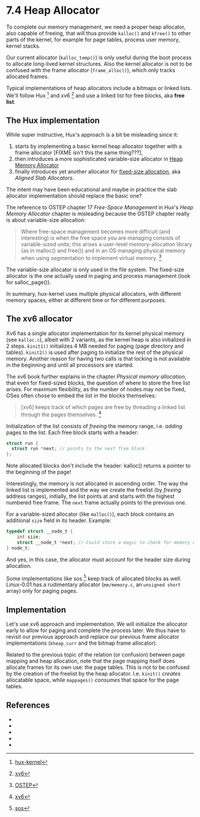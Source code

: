# 7.4 Heap Allocator

To complete our memory management, we need a proper heap allocator, also
capable of freeing, that will thus provide `kalloc()` and `kfree()` to other
parts of the kernel, for example for page tables, process user memory, kernel
stacks.

Our current allocator (`kalloc_temp()`) is only useful during the boot process
to allocate long-lived kernel structures. Also the kernel allocator is not to
be confused with the frame allocator (`frame_alloc()`), which only tracks
allocated frames.

Typical implementations of heap allocators include a bitmaps or linked
lists. We'll follow Hux [^hux-kernel] and xv6 [^xv6] and use a linked list for
free blocks, aka **free list**.

## The Hux implementation

While super instructive, Hux's approach is a bit be misleading since it:

1. starts by implementing a basic kernel heap allocator together with a frame
   allocator [FIXME isn't this the same thing???],
2. then introduces a more sophisticated variable-size allocator in [Heap Memory
   Allocator](https://github.com/josehu07/hux-kernel/wiki/11.-Heap-Memory-Allocator#main-references-of-this-chapter)
3. finally introduces yet another allocator for [fixed-size
   allocation](https://github.com/josehu07/hux-kernel/wiki/12.-Aligned-SLAB-Allocators),
   aka *Aligned Slab Allocators*.

The intent may have been educational and maybe in practice the slab allocator
implementation should replace the basic one?

The reference to OSTEP chapter 17 *Free-Space Management* in Hux's *Heap Memory
Allocator* chapter is misleading because the OSTEP chapter really is about
variable-size allocation:

> Where free-space management becomes more difficult (and interesting) is when
> the free space you are managing consists of variable-sized units; this arises
> a user-level memory-allocation library (as in malloc() and free()) and in an
> OS managing physical memory when using segmentation to implement virtual
> memory. [^ostep]

The variable-size allocator is only used in the file system. The fixed-size
allocator is the one actually used in paging and process management (look for
salloc_page()).

In summary, hux-kernel uses multiple physical allocators, with different memory
spaces, either at different time or for different purposes.

## The xv6 allocator

Xv6 has a single allocator implementation for its kernel physical memory (see
`kalloc.c`), albeit with 2 variants, as the kernel heap is also initialized in
2 steps. `kinit1()` initializes 4 MB needed for paging (page directory and
tables). `kinit2()` is used after paging to initialize the rest of the physical
memory. Another reason for having two calls is that locking is not available in the
beginning and until all processors are started.

The xv6 book further explains in the chapter *Physical memory allocation*, that
even for fixed-sized blocks, the question of where to store the free list
arises. For maximum flexibility, as the number of nodes may not be fixed, OSes
often chose to embed the list in the blocks themselves:

> [xv6] keeps track of which pages are free by threading a linked list through
> the pages themselves. [^xv6]

Initialization of the list consists of *freeing* the memory range,
i.e. *adding* pages to the list. Each free block starts with a header:

```C
struct run {
  struct run *next; // points to the next free block
};
```

Note allocated blocks don't include the header: kalloc() returns a pointer to
the beginning of the page!

Interestingly, the memory is not allocated in ascending order. The way the
linked list is implemented and the way we create the freelist (by *freeing*
address ranges), initially, the list points at and starts with the highest
numbered free frame. The `next` frame actually points to the previous one.

For a variable-sized allocator (like `malloc()`), each block contains an
additional `size` field in its header. Example:

```C
typedef struct __node_t {
    int size;
    struct __node_t *next; // Could store a magic to check for memory overrides
} node_t;
```

And yes, in this case, the allocator must account for the header size during
allocation.

Some implementations like sos [^sos] keep track of allocated blocks as well.
Linux-0.01 has a rudimentary allocator (`mm/memory.c`, an `unsigned short`
array) only for paging pages.


## Implementation

Let's use xv6 approach and implementation. We will initialize the allocator
early to allow for paging and complete the process later. We thus have to
revisit our previous approach and replace our previous frame allocator
implementations (`kheap_curr` and the bitmap frame allocator).

Related to the previous topic of the relation (or confusion) between page
mapping and heap allocation, note that the page mapping itself does allocate
frames for its own use: the page tables. This is not to be confused by the
creation of the freelist by the heap allocator. I.e. `kinit()` *creates*
allocatable space, while `mappages()` *consumes* that space for the page
tables.


## References

- [^hux-kernel]: [hux-kernel](https://github.com/josehu07/hux-kernel.wiki/blob/master/11.-Heap-Memory-Allocator.md)
- [^xv6]: [xv6](https://github.com/mit-pdos/xv6-public)
- [^ostep]: [OSTEP](https://pages.cs.wisc.edu/~remzi/OSTEP/vm-freespace.pdf)
- [^sos]: [sos](sos.enix.org/)
- [^linux]: [linux-0.01](https://mirrors.edge.kernel.org/pub/linux/kernel/Historic/old-versions/RELNOTES-0.01)
